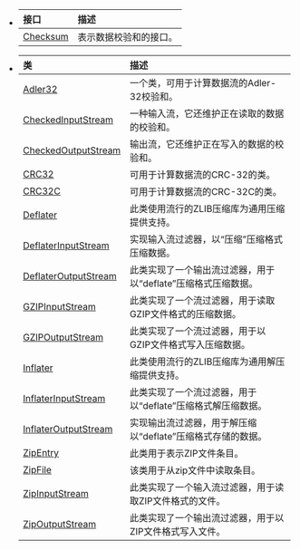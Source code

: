 - | 接口                                                         | 描述                   |
    | :----------------------------------------------------------- | :--------------------- |
    | [Checksum](https://www.apiref.com/java11-zh/java.base/java/util/zip/Checksum.html) | 表示数据校验和的接口。 |

- | 类                                                           | 描述                                                         |
    | :----------------------------------------------------------- | :----------------------------------------------------------- |
    | [Adler32](https://www.apiref.com/java11-zh/java.base/java/util/zip/Adler32.html) | 一个类，可用于计算数据流的Adler-32校验和。                   |
    | [CheckedInputStream](https://www.apiref.com/java11-zh/java.base/java/util/zip/CheckedInputStream.html) | 一种输入流，它还维护正在读取的数据的校验和。                 |
    | [CheckedOutputStream](https://www.apiref.com/java11-zh/java.base/java/util/zip/CheckedOutputStream.html) | 输出流，它还维护正在写入的数据的校验和。                     |
    | [CRC32](https://www.apiref.com/java11-zh/java.base/java/util/zip/CRC32.html) | 可用于计算数据流的CRC-32的类。                               |
    | [CRC32C](https://www.apiref.com/java11-zh/java.base/java/util/zip/CRC32C.html) | 可用于计算数据流的CRC-32C的类。                              |
    | [Deflater](https://www.apiref.com/java11-zh/java.base/java/util/zip/Deflater.html) | 此类使用流行的ZLIB压缩库为通用压缩提供支持。                 |
    | [DeflaterInputStream](https://www.apiref.com/java11-zh/java.base/java/util/zip/DeflaterInputStream.html) | 实现输入流过滤器，以“压缩”压缩格式压缩数据。                 |
    | [DeflaterOutputStream](https://www.apiref.com/java11-zh/java.base/java/util/zip/DeflaterOutputStream.html) | 此类实现了一个输出流过滤器，用于以“deflate”压缩格式压缩数据。 |
    | [GZIPInputStream](https://www.apiref.com/java11-zh/java.base/java/util/zip/GZIPInputStream.html) | 此类实现了一个流过滤器，用于读取GZIP文件格式的压缩数据。     |
    | [GZIPOutputStream](https://www.apiref.com/java11-zh/java.base/java/util/zip/GZIPOutputStream.html) | 此类实现了一个流过滤器，用于以GZIP文件格式写入压缩数据。     |
    | [Inflater](https://www.apiref.com/java11-zh/java.base/java/util/zip/Inflater.html) | 此类使用流行的ZLIB压缩库为通用解压缩提供支持。               |
    | [InflaterInputStream](https://www.apiref.com/java11-zh/java.base/java/util/zip/InflaterInputStream.html) | 此类实现了一个流过滤器，用于以“deflate”压缩格式解压缩数据。  |
    | [InflaterOutputStream](https://www.apiref.com/java11-zh/java.base/java/util/zip/InflaterOutputStream.html) | 实现输出流过滤器，用于解压缩以“deflate”压缩格式存储的数据。  |
    | [ZipEntry](https://www.apiref.com/java11-zh/java.base/java/util/zip/ZipEntry.html) | 此类用于表示ZIP文件条目。                                    |
    | [ZipFile](https://www.apiref.com/java11-zh/java.base/java/util/zip/ZipFile.html) | 该类用于从zip文件中读取条目。                                |
    | [ZipInputStream](https://www.apiref.com/java11-zh/java.base/java/util/zip/ZipInputStream.html) | 此类实现了一个输入流过滤器，用于读取ZIP文件格式的文件。      |
    | [ZipOutputStream](https://www.apiref.com/java11-zh/java.base/java/util/zip/ZipOutputStream.html) | 此类实现了一个输出流过滤器，用于以ZIP文件格式写入文件。      |
